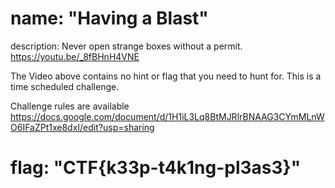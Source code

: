 # name: "Having a Blast"

description: Never open strange boxes without a permit. https://youtu.be/_8fBHnH4VNE

The Video above contains no hint or flag that you need to hunt for. This is a time scheduled challenge.

Challenge rules are available https://docs.google.com/document/d/1H1iL3Lq8BtMJRlrBNAAG3CYmMLnWO6IFaZPt1xe8dxI/edit?usp=sharing

# flag: "CTF{k33p-t4k1ng-pl3as3}"
